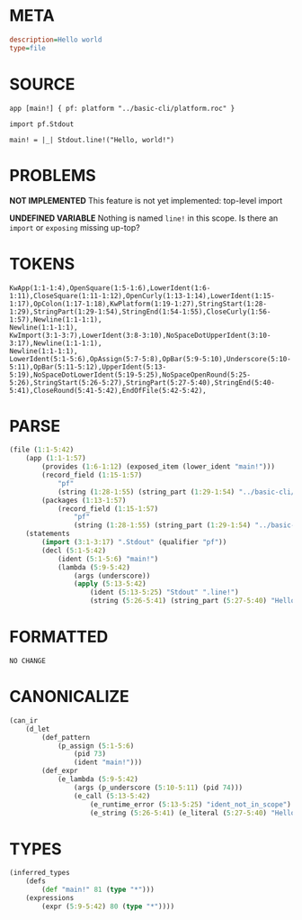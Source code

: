 # META
~~~ini
description=Hello world
type=file
~~~
# SOURCE
~~~roc
app [main!] { pf: platform "../basic-cli/platform.roc" }

import pf.Stdout

main! = |_| Stdout.line!("Hello, world!")
~~~
# PROBLEMS
**NOT IMPLEMENTED**
This feature is not yet implemented: top-level import

**UNDEFINED VARIABLE**
Nothing is named `line!` in this scope.
Is there an `import` or `exposing` missing up-top?

# TOKENS
~~~zig
KwApp(1:1-1:4),OpenSquare(1:5-1:6),LowerIdent(1:6-1:11),CloseSquare(1:11-1:12),OpenCurly(1:13-1:14),LowerIdent(1:15-1:17),OpColon(1:17-1:18),KwPlatform(1:19-1:27),StringStart(1:28-1:29),StringPart(1:29-1:54),StringEnd(1:54-1:55),CloseCurly(1:56-1:57),Newline(1:1-1:1),
Newline(1:1-1:1),
KwImport(3:1-3:7),LowerIdent(3:8-3:10),NoSpaceDotUpperIdent(3:10-3:17),Newline(1:1-1:1),
Newline(1:1-1:1),
LowerIdent(5:1-5:6),OpAssign(5:7-5:8),OpBar(5:9-5:10),Underscore(5:10-5:11),OpBar(5:11-5:12),UpperIdent(5:13-5:19),NoSpaceDotLowerIdent(5:19-5:25),NoSpaceOpenRound(5:25-5:26),StringStart(5:26-5:27),StringPart(5:27-5:40),StringEnd(5:40-5:41),CloseRound(5:41-5:42),EndOfFile(5:42-5:42),
~~~
# PARSE
~~~clojure
(file (1:1-5:42)
	(app (1:1-1:57)
		(provides (1:6-1:12) (exposed_item (lower_ident "main!")))
		(record_field (1:15-1:57)
			"pf"
			(string (1:28-1:55) (string_part (1:29-1:54) "../basic-cli/platform.roc")))
		(packages (1:13-1:57)
			(record_field (1:15-1:57)
				"pf"
				(string (1:28-1:55) (string_part (1:29-1:54) "../basic-cli/platform.roc")))))
	(statements
		(import (3:1-3:17) ".Stdout" (qualifier "pf"))
		(decl (5:1-5:42)
			(ident (5:1-5:6) "main!")
			(lambda (5:9-5:42)
				(args (underscore))
				(apply (5:13-5:42)
					(ident (5:13-5:25) "Stdout" ".line!")
					(string (5:26-5:41) (string_part (5:27-5:40) "Hello, world!")))))))
~~~
# FORMATTED
~~~roc
NO CHANGE
~~~
# CANONICALIZE
~~~clojure
(can_ir
	(d_let
		(def_pattern
			(p_assign (5:1-5:6)
				(pid 73)
				(ident "main!")))
		(def_expr
			(e_lambda (5:9-5:42)
				(args (p_underscore (5:10-5:11) (pid 74)))
				(e_call (5:13-5:42)
					(e_runtime_error (5:13-5:25) "ident_not_in_scope")
					(e_string (5:26-5:41) (e_literal (5:27-5:40) "Hello, world!")))))))
~~~
# TYPES
~~~clojure
(inferred_types
	(defs
		(def "main!" 81 (type "*")))
	(expressions
		(expr (5:9-5:42) 80 (type "*"))))
~~~